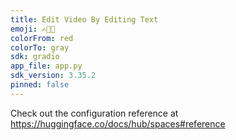 ```yaml
---
title: Edit Video By Editing Text
emoji: ✍️🎥📄
colorFrom: red
colorTo: gray
sdk: gradio
app_file: app.py
sdk_version: 3.35.2
pinned: false
---
```


Check out the configuration reference at https://huggingface.co/docs/hub/spaces#reference
